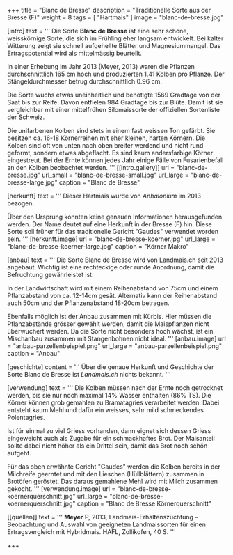 +++
title = "Blanc de Bresse"
description = "Traditionelle Sorte aus der Bresse (F)"
weight = 8
tags = [ "Hartmais" ]
image = "blanc-de-bresse.jpg"

[intro]
  text = '''
Die Sorte **Blanc de Bresse** ist eine sehr schöne, weisskörnige Sorte, die sich im Frühling eher langsam entwickelt. Bei kalter Witterung zeigt sie schnell aufgehellte Blätter und Magnesiummangel. Das Ertragspotential wird als mittelmässig beurteilt.

In einer Erhebung im Jahr 2013 (Meyer, 2013) waren die Pflanzen durchschnittlich 165 cm hoch und produzierten 1.41 Kolben pro Pflanze. Der Stängeldurchmesser betrug durchschnittlich 0.96 cm.

Die Sorte wuchs etwas uneinheitlich und benötigte 1569 Gradtage von der Saat bis zur Reife. Davon entfielen 984 Gradtage bis zur Blüte. Damit ist sie vergleichbar mit einer mittelfrühen Silomaissorte der offiziellen Sortenliste der Schweiz.

Die unifarbenen Kolben sind stets in einem fast weissen Ton gefärbt. Sie besitzen ca. 16-18 Körnerreihen mit eher kleinen, harten Körnern. Die Kolben sind oft von unten nach oben breiter werdend und nicht rund geformt, sondern etwas abgeflacht. Es sind kaum andersfarbige Körner eingestreut. Bei der Ernte können jedes Jahr einige Fälle von Fusarienbefall an den Kolben beobachtet werden.
'''
  [[intro.gallery]]
    url = "blanc-de-bresse.jpg"
    url_small = "blanc-de-bresse-small.jpg"
    url_large = "blanc-de-bresse-large.jpg"
    caption = "Blanc de Bresse"


[herkunft]
  text = '''
Dieser Hartmais wurde von *Anhalonium* im 2013 bezogen.

Über den Ursprung konnten keine genauen Informationen herausgefunden werden. Der Name deutet auf eine Herkunft in der Bresse (F) hin. Diese Sorte soll früher für das traditionelle Gericht "Gaudes" verwendet worden sein.
'''
  [herkunft.image]
    url = "blanc-de-bresse-koerner.jpg"
    url_large = "blanc-de-bresse-koerner-large.jpg"
    caption = "Körner Makro"


[anbau]
  text = '''
Die Sorte Blanc de Bresse wird von Landmais.ch seit 2013 angebaut. Wichtig ist eine rechteckige oder runde Anordnung, damit die Befruchtung gewährleistet ist.

In der Landwirtschaft wird mit einem Reihenabstand von 75cm und einem Pflanzabstand von ca. 12-14cm gesät. Alternativ kann der Reihenabstand auch 50cm und der Pflanzenabstand 18-20cm betragen.

Ebenfalls möglich ist der Anbau zusammen mit Kürbis. Hier müssen die Pflanzabstände grösser gewählt werden, damit die Maispflanzen nicht überwuchert werden. Da die Sorte nicht besonders hoch wächst, ist ein Mischanbau zusammen mit Stangenbohnen nicht ideal.
'''
  [anbau.image]
    url = "anbau-parzellenbeispiel.png"
    url_large = "anbau-parzellenbeispiel.png"
    caption = "Anbau"


[geschichte]
  content = '''
Über die genaue Herkunft und Geschichte der Sorte Blanc de Bresse ist *Landmais.ch* nichts bekannt.
'''


[verwendung]
  text = '''
Die Kolben müssen nach der Ernte noch getrocknet werden, bis sie nur noch maximal 14% Wasser enthalten (86% TS). Die Körner können grob gemahlen zu Bramatagries verarbeitet werden. Dabei entsteht kaum Mehl und dafür ein weisses, sehr mild schmeckendes Polentagries.

Ist für einmal zu viel Griess vorhanden, dann eignet sich dessen Griess eingeweicht auch als Zugabe für ein schmackhaftes Brot. Der Maisanteil sollte dabei nicht höher als ein Drittel sein, damit das Brot noch schön aufgeht.

Für das oben erwähnte Gericht "Gaudes" werden die Kolben bereits in der Milchreife geerntet und mit den Lieschen (Hüllblättern) zusammen in Brotöfen geröstet. Das daraus gemahlene Mehl wird mit Milch zusammen gekocht.
'''
  [verwendung.image]
    url = "blanc-de-bresse-koernerquerschnitt.jpg"
    url_large = "blanc-de-bresse-koernerquerschnitt.jpg"
    caption = "Blanc de Bresse Körnerquerschnitt"


[[quellen]]
  text = '''
**Meyer** P, 2013, Landmais-Erhaltenszüchtung – Beobachtung und Auswahl von geeigneten Landmaissorten für einen Ertragsvergleich mit Hybridmais. HAFL, Zollikofen, 40 S.
'''

+++

